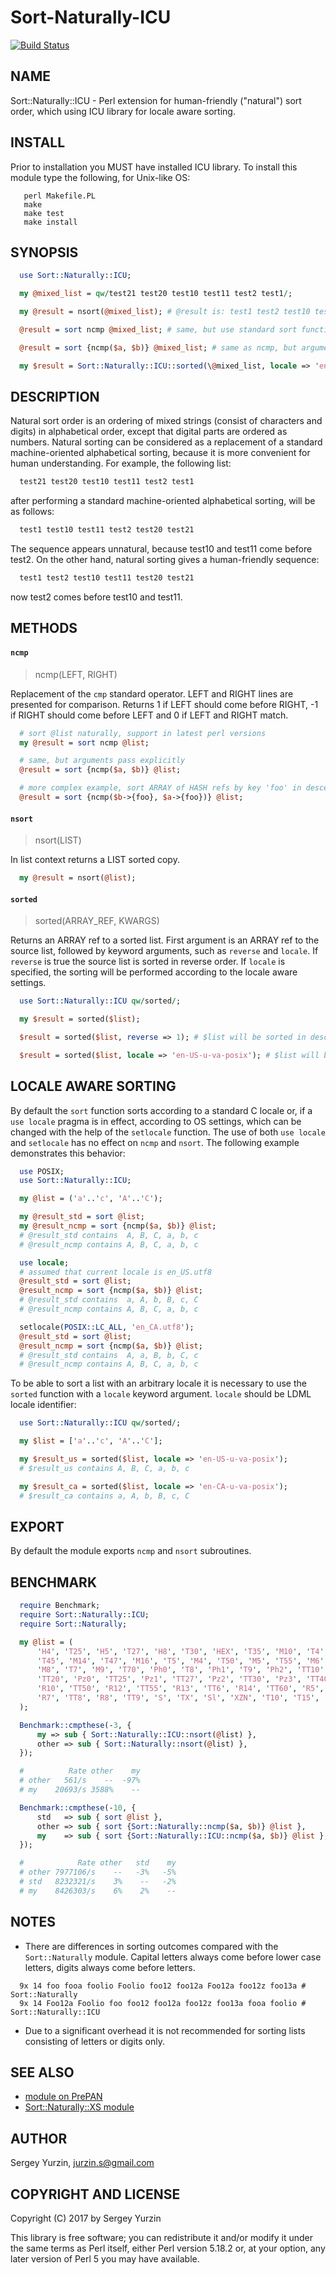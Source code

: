 # Sort-Naturally-ICU

[![Build Status](https://travis-ci.org/CaballerosTeam/Sort-Naturally-ICU.svg?branch=master)](
https://travis-ci.org/CaballerosTeam/Sort-Naturally-ICU)

## NAME

Sort::Naturally::ICU - Perl extension for human-friendly ("natural") sort order, which using ICU library for locale
aware sorting.

## INSTALL

Prior to installation you MUST have installed ICU library. To install this module type the following, for Unix-like OS:
```
   perl Makefile.PL
   make
   make test
   make install
```

## SYNOPSIS

```perl
  use Sort::Naturally::ICU;

  my @mixed_list = qw/test21 test20 test10 test11 test2 test1/;

  my @result = nsort(@mixed_list); # @result is: test1 test2 test10 test11 test20 test21

  @result = sort ncmp @mixed_list; # same, but use standard sort function

  @result = sort {ncmp($a, $b)} @mixed_list; # same as ncmp, but argument pass explicitly

  my $result = Sort::Naturally::ICU::sorted(\@mixed_list, locale => 'en-CA-u-va-posix'); # pass custom locale
```

## DESCRIPTION

Natural sort order is an ordering of mixed strings (consist of characters and digits) in alphabetical order, except that
digital parts are ordered as numbers. Natural sorting can be considered as a replacement of a standard machine-oriented
alphabetical sorting, because it is more convenient for human understanding. For example, the following list:

```perl
  test21 test20 test10 test11 test2 test1
```

after performing a standard machine-oriented alphabetical sorting, will be as follows:

```perl
  test1 test10 test11 test2 test20 test21
```

The sequence appears unnatural, because test10 and test11 come before test2. On the other hand, natural sorting gives a
human-friendly sequence:

```perl
  test1 test2 test10 test11 test20 test21
```

now test2 comes before test10 and test11.

## METHODS

#### `ncmp`

> ncmp(LEFT, RIGHT)

Replacement of the `cmp` standard operator. LEFT and RIGHT lines are presented for comparison. Returns 1 if LEFT should
come before RIGHT, -1 if RIGHT should come before LEFT and 0 if LEFT and RIGHT match.

```perl
  # sort @list naturally, support in latest perl versions
  my @result = sort ncmp @list;

  # same, but arguments pass explicitly
  @result = sort {ncmp($a, $b)} @list;

  # more complex example, sort ARRAY of HASH refs by key 'foo' in descending order
  @result = sort {ncmp($b->{foo}, $a->{foo})} @list;
```

#### `nsort`

> nsort(LIST)

In list context returns a LIST sorted copy.

```perl
  my @result = nsort(@list);
```

#### `sorted`

> sorted(ARRAY_REF, KWARGS)

Returns an ARRAY ref to a sorted list. First argument is an ARRAY ref to the source list, followed by keyword arguments,
such as `reverse` and `locale`. If `reverse` is true the source list is sorted in reverse order. If `locale` is
specified, the sorting will be performed according to the locale aware settings.

```perl
  use Sort::Naturally::ICU qw/sorted/;

  my $result = sorted($list);

  $result = sorted($list, reverse => 1); # $list will be sorted in descending order

  $result = sorted($list, locale => 'en-US-u-va-posix'); # $list will be sorted according to US POSIX-like locale
```

## LOCALE AWARE SORTING

By default the `sort` function sorts according to a standard C locale or, if a `use locale` pragma is in effect,
according to OS settings, which can be changed with the help of the `setlocale` function. The use of both `use locale`
and `setlocale` has no effect on `ncmp` and `nsort`. The following example demonstrates this behavior:

```perl
  use POSIX;
  use Sort::Naturally::ICU;

  my @list = ('a'..'c', 'A'..'C');

  my @result_std = sort @list;
  my @result_ncmp = sort {ncmp($a, $b)} @list;
  # @result_std contains  A, B, C, a, b, c
  # @result_ncmp contains A, B, C, a, b, c

  use locale;
  # assumed that current locale is en_US.utf8
  @result_std = sort @list;
  @result_ncmp = sort {ncmp($a, $b)} @list;
  # @result_std contains  a, A, b, B, c, C
  # @result_ncmp contains A, B, C, a, b, c

  setlocale(POSIX::LC_ALL, 'en_CA.utf8');
  @result_std = sort @list;
  @result_ncmp = sort {ncmp($a, $b)} @list;
  # @result_std contains  A, a, B, b, C, c
  # @result_ncmp contains A, B, C, a, b, c
```

To be able to sort a list with an arbitrary locale it is necessary to use the `sorted` function with a `locale` keyword
argument. `locale` should be LDML locale identifier:

```perl
  use Sort::Naturally::ICU qw/sorted/;

  my $list = ['a'..'c', 'A'..'C'];

  my $result_us = sorted($list, locale => 'en-US-u-va-posix');
  # $result_us contains A, B, C, a, b, c

  my $result_ca = sorted($list, locale => 'en-CA-u-va-posix');
  # $result_ca contains a, A, b, B, c, C
```

## EXPORT

By default the module exports `ncmp` and `nsort` subroutines.

## BENCHMARK

```perl
  require Benchmark;
  require Sort::Naturally::ICU;
  require Sort::Naturally;

  my @list = (
      'H4', 'T25', 'H5', 'T27', 'H8', 'T30', 'HEX', 'T35', 'M10', 'T4', 'M12', 'T40', 'M13',
      'T45', 'M14', 'T47', 'M16', 'T5', 'M4', 'T50', 'M5', 'T55', 'M6', 'T6', 'M7', 'T60',
      'M8', 'T7', 'M9', 'T70', 'Ph0', 'T8', 'Ph1', 'T9', 'Ph2', 'TT10', 'Ph3', 'TT15', 'Ph4',
      'TT20', 'Pz0', 'TT25', 'Pz1', 'TT27', 'Pz2', 'TT30', 'Pz3', 'TT40', 'Pz4', 'TT45',
      'R10', 'TT50', 'R12', 'TT55', 'R13', 'TT6', 'R14', 'TT60', 'R5', 'TT7', 'R6', 'TT70',
      'R7', 'TT8', 'R8', 'TT9', 'S', 'TX', 'Sl', 'XZN', 'T10', 'T15', 'T20'
  );

  Benchmark::cmpthese(-3, {
      my => sub { Sort::Naturally::ICU::nsort(@list) },
      other => sub { Sort::Naturally::nsort(@list) },
  });

  #          Rate other    my
  # other   561/s    --  -97%
  # my    20693/s 3588%    --

  Benchmark::cmpthese(-10, {
      std   => sub { sort @list },
      other => sub { sort {Sort::Naturally::ncmp($a, $b)} @list },
      my    => sub { sort {Sort::Naturally::ICU::ncmp($a, $b)} @list },
  });

  #            Rate other   std    my
  # other 7977106/s    --   -3%   -5%
  # std   8232321/s    3%    --   -2%
  # my    8426303/s    6%    2%    --
```

## NOTES

* There are differences in sorting outcomes compared with the `Sort::Naturally` module. Capital letters always come
before lower case letters, digits always come before letters.
```
  9x 14 foo fooa foolio Foolio foo12 foo12a Foo12a foo12z foo13a # Sort::Naturally
  9x 14 Foo12a Foolio foo foo12 foo12a foo12z foo13a fooa foolio # Sort::Naturally::ICU
```
* Due to a significant overhead it is not recommended for sorting lists consisting of letters or digits only.

## SEE ALSO

* [module on PrePAN](http://prepan.org/module/nYfNhvSqeDp)
* [Sort::Naturally::XS module](http://search.cpan.org/~serval/Sort-Naturally-XS-0.7.8/lib/Sort/Naturally/XS.pm)

## AUTHOR

Sergey Yurzin, [jurzin.s@gmail.com](mailto:jurzin.s@gmail.com)

## COPYRIGHT AND LICENSE

Copyright (C) 2017 by Sergey Yurzin

This library is free software; you can redistribute it and/or modify
it under the same terms as Perl itself, either Perl version 5.18.2 or,
at your option, any later version of Perl 5 you may have available.
